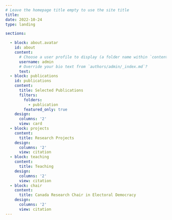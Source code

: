 ```yaml
---
# Leave the homepage title empty to use the site title
title:
date: 2022-10-24
type: landing

sections:

  - block: about.avatar
    id: about
    content:
      # Choose a user profile to display (a folder name within `content/authors/`)
      username: admin
      # Override your bio text from `authors/admin/_index.md`?
      text:
  - block: publications
    id: publications
    content:
      title: Selected Publications
      filters:
        folders:
          - publication
        featured_only: true
    design:
      columns: '2'
      view: card
  - block: projects
    content:
      title: Research Projects
    design:
      columns: '2'
      view: citation
  - block: teaching
    content:
      title: Teaching
    design:
      columns: '2'
      view: citation    
  - block: chair
    content:
      title: Canada Research Chair in Electoral Democracy
    design:
      columns: '2'
      view: citation        
---
```

